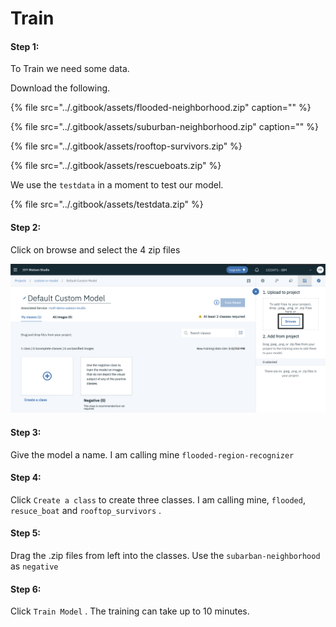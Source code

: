 # Train

#### Step 1:

To Train we need some data. 

Download the following.

{% file src="../.gitbook/assets/flooded-neighborhood.zip" caption="" %}

{% file src="../.gitbook/assets/suburban-neighborhood.zip" caption="" %}

{% file src="../.gitbook/assets/rooftop-survivors.zip" %}

{% file src="../.gitbook/assets/rescueboats.zip" %}

We use the `testdata` in a moment to test our model.

{% file src="../.gitbook/assets/testdata.zip" %}

#### Step 2: 

Click on browse and select the 4 zip files

![](../.gitbook/assets/screen-shot-2019-06-14-at-10.20.30-pm.png)

#### Step 3: 

Give the model a name. I am calling mine `flooded-region-recognizer` 

#### Step 4: 

Click `Create a class` to create three classes. I am calling mine, `flooded`, `resuce_boat` and `rooftop_survivors` .

#### Step 5: 

Drag the .zip files from left into the classes. Use the `subarban-neighborhood` as `negative`

#### Step 6:

Click `Train Model` . The training can take up to 10 minutes. 

